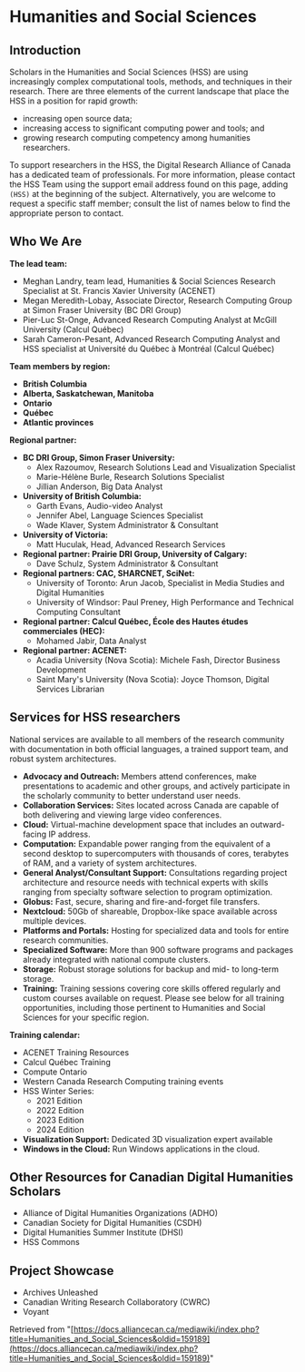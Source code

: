 # Humanities and Social Sciences

## Introduction

Scholars in the Humanities and Social Sciences (HSS) are using increasingly complex computational tools, methods, and techniques in their research. There are three elements of the current landscape that place the HSS in a position for rapid growth:

* increasing open source data;
* increasing access to significant computing power and tools; and
* growing research computing competency among humanities researchers.

To support researchers in the HSS, the Digital Research Alliance of Canada has a dedicated team of professionals. For more information, please contact the HSS Team using the support email address found on this page, adding `(HSS)` at the beginning of the subject. Alternatively, you are welcome to request a specific staff member; consult the list of names below to find the appropriate person to contact.


## Who We Are

**The lead team:**

* Meghan Landry, team lead, Humanities & Social Sciences Research Specialist at St. Francis Xavier University (ACENET)
* Megan Meredith-Lobay, Associate Director, Research Computing Group at Simon Fraser University (BC DRI Group)
* Pier-Luc St-Onge, Advanced Research Computing Analyst at McGill University (Calcul Québec)
* Sarah Cameron-Pesant, Advanced Research Computing Analyst and HSS specialist at Université du Québec à Montréal (Calcul Québec)


**Team members by region:**

* **British Columbia**
* **Alberta, Saskatchewan, Manitoba**
* **Ontario**
* **Québec**
* **Atlantic provinces**


**Regional partner:**

* **BC DRI Group, Simon Fraser University:**
    * Alex Razoumov, Research Solutions Lead and Visualization Specialist
    * Marie-Hélène Burle, Research Solutions Specialist
    * Jillian Anderson, Big Data Analyst
* **University of British Columbia:**
    * Garth Evans, Audio-video Analyst
    * Jennifer Abel, Language Sciences Specialist
    * Wade Klaver, System Administrator & Consultant
* **University of Victoria:**
    * Matt Huculak, Head, Advanced Research Services
* **Regional partner: Prairie DRI Group, University of Calgary:**
    * Dave Schulz, System Administrator & Consultant
* **Regional partners: CAC, SHARCNET, SciNet:**
    * University of Toronto: Arun Jacob, Specialist in Media Studies and Digital Humanities
    * University of Windsor: Paul Preney, High Performance and Technical Computing Consultant
* **Regional partner: Calcul Québec, École des Hautes études commerciales (HEC):**
    * Mohamed Jabir, Data Analyst
* **Regional partner: ACENET:**
    * Acadia University (Nova Scotia): Michele Fash, Director Business Development
    * Saint Mary's University (Nova Scotia): Joyce Thomson, Digital Services Librarian


## Services for HSS researchers

National services are available to all members of the research community with documentation in both official languages, a trained support team, and robust system architectures.

* **Advocacy and Outreach:** Members attend conferences, make presentations to academic and other groups, and actively participate in the scholarly community to better understand user needs.
* **Collaboration Services:** Sites located across Canada are capable of both delivering and viewing large video conferences.
* **Cloud:** Virtual-machine development space that includes an outward-facing IP address.
* **Computation:** Expandable power ranging from the equivalent of a second desktop to supercomputers with thousands of cores, terabytes of RAM, and a variety of system architectures.
* **General Analyst/Consultant Support:** Consultations regarding project architecture and resource needs with technical experts with skills ranging from specialty software selection to program optimization.
* **Globus:** Fast, secure, sharing and fire-and-forget file transfers.
* **Nextcloud:** 50Gb of shareable, Dropbox-like space available across multiple devices.
* **Platforms and Portals:** Hosting for specialized data and tools for entire research communities.
* **Specialized Software:** More than 900 software programs and packages already integrated with national compute clusters.
* **Storage:** Robust storage solutions for backup and mid- to long-term storage.
* **Training:** Training sessions covering core skills offered regularly and custom courses available on request. Please see below for all training opportunities, including those pertinent to Humanities and Social Sciences for your specific region.

**Training calendar:**

* ACENET Training Resources
* Calcul Québec Training
* Compute Ontario
* Western Canada Research Computing training events
* HSS Winter Series:
    * 2021 Edition
    * 2022 Edition
    * 2023 Edition
    * 2024 Edition
* **Visualization Support:** Dedicated 3D visualization expert available
* **Windows in the Cloud:** Run Windows applications in the cloud.


## Other Resources for Canadian Digital Humanities Scholars

* Alliance of Digital Humanities Organizations (ADHO)
* Canadian Society for Digital Humanities (CSDH)
* Digital Humanities Summer Institute (DHSI)
* HSS Commons


## Project Showcase

* Archives Unleashed
* Canadian Writing Research Collaboratory (CWRC)
* Voyant


Retrieved from "[https://docs.alliancecan.ca/mediawiki/index.php?title=Humanities_and_Social_Sciences&oldid=159189](https://docs.alliancecan.ca/mediawiki/index.php?title=Humanities_and_Social_Sciences&oldid=159189)"

